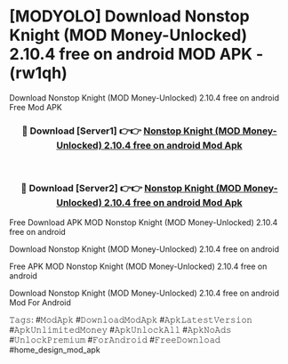 # [MODYOLO] Download Nonstop Knight (MOD Money-Unlocked) 2.10.4 free on android MOD APK - (rw1qh)
Download Nonstop Knight (MOD Money-Unlocked) 2.10.4 free on android Free Mod APK

<div align="center">
<h3>🔴 Download [Server1] 👉👉 <a href="https://apk-comot.site?title=Nonstop_Knight_(MOD_Money-Unlocked)_2.10.4_free_on_android">Nonstop Knight (MOD Money-Unlocked) 2.10.4 free on android Mod Apk</a></h3><br>

<h3>🔴 Download [Server2] 👉👉 <a href="https://apk-comot.site?title=Nonstop_Knight_(MOD_Money-Unlocked)_2.10.4_free_on_android">Nonstop Knight (MOD Money-Unlocked) 2.10.4 free on android Mod Apk</a></h3>
</div>


Free Download APK MOD Nonstop Knight (MOD Money-Unlocked) 2.10.4 free on android

Download Nonstop Knight (MOD Money-Unlocked) 2.10.4 free on android 

Free APK MOD Nonstop Knight (MOD Money-Unlocked) 2.10.4 free on android 

Download Nonstop Knight (MOD Money-Unlocked) 2.10.4 free on android Mod For Android

𝚃𝚊𝚐𝚜: #𝙼𝚘𝚍𝙰𝚙𝚔 #𝙳𝚘𝚠𝚗𝚕𝚘𝚊𝚍𝙼𝚘𝚍𝙰𝚙𝚔 #𝙰𝚙𝚔𝙻𝚊𝚝𝚎𝚜𝚝𝚅𝚎𝚛𝚜𝚒𝚘𝚗 #𝙰𝚙𝚔𝚄𝚗𝚕𝚒𝚖𝚒𝚝𝚎𝚍𝙼𝚘𝚗𝚎𝚢 #𝙰𝚙𝚔𝚄𝚗𝚕𝚘𝚌𝚔𝙰𝚕𝚕 #𝙰𝚙𝚔𝙽𝚘𝙰𝚍𝚜 #𝚄𝚗𝚕𝚘𝚌𝚔𝙿𝚛𝚎𝚖𝚒𝚞𝚖 #𝙵𝚘𝚛𝙰𝚗𝚍𝚛𝚘𝚒𝚍 #𝙵𝚛𝚎𝚎𝙳𝚘𝚠𝚗𝚕𝚘𝚊𝚍 #home_design_mod_apk
